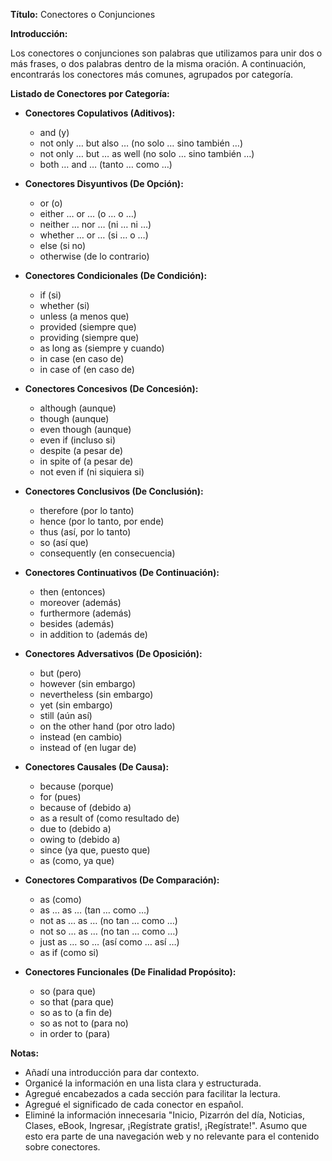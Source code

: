 

**Título:** Conectores o Conjunciones

**Introducción:**

Los conectores o conjunciones son palabras que utilizamos para unir dos o más frases, o dos palabras dentro de la misma oración. A continuación, encontrarás los conectores más comunes, agrupados por categoría.

**Listado de Conectores por Categoría:**

*   **Conectores Copulativos (Aditivos):**
    *   and (y)
    *   not only … but also … (no solo … sino también …)
    *   not only … but … as well (no solo … sino también …)
    *   both … and … (tanto … como …)

*   **Conectores Disyuntivos (De Opción):**
    *   or (o)
    *   either … or … (o … o …)
    *   neither … nor … (ni … ni …)
    *   whether … or … (si … o …)
    *   else (si no)
    *   otherwise (de lo contrario)

*   **Conectores Condicionales (De Condición):**
    *   if (si)
    *   whether (si)
    *   unless (a menos que)
    *   provided (siempre que)
    *   providing (siempre que)
    *   as long as (siempre y cuando)
    *   in case (en caso de)
    *   in case of (en caso de)

*   **Conectores Concesivos (De Concesión):**
    *   although (aunque)
    *   though (aunque)
    *   even though (aunque)
    *   even if (incluso si)
    *   despite (a pesar de)
    *   in spite of (a pesar de)
    *   not even if (ni siquiera si)

*   **Conectores Conclusivos (De Conclusión):**
    *   therefore (por lo tanto)
    *   hence (por lo tanto, por ende)
    *   thus (así, por lo tanto)
    *   so (así que)
    *   consequently (en consecuencia)

*   **Conectores Continuativos (De Continuación):**
    *   then (entonces)
    *   moreover (además)
    *   furthermore (además)
    *   besides (además)
    *   in addition to (además de)

*   **Conectores Adversativos (De Oposición):**
    *   but (pero)
    *   however (sin embargo)
    *   nevertheless (sin embargo)
    *   yet (sin embargo)
    *   still (aún así)
    *   on the other hand (por otro lado)
    *   instead (en cambio)
    *   instead of (en lugar de)

*   **Conectores Causales (De Causa):**
    *   because (porque)
    *   for (pues)
    *   because of (debido a)
    *   as a result of (como resultado de)
    *   due to (debido a)
    *   owing to (debido a)
    *   since (ya que, puesto que)
    *   as (como, ya que)

*   **Conectores Comparativos (De Comparación):**
    *   as (como)
    *   as … as … (tan … como …)
    *   not as … as … (no tan … como …)
    *   not so … as … (no tan … como …)
    *   just as … so … (así como … así …)
    *   as if (como si)

*   **Conectores Funcionales (De Finalidad Propósito):**
    *   so (para que)
    *   so that (para que)
    *   so as to (a fin de)
    *   so as not to (para no)
    *   in order to (para)
    
**Notas:**

*   Añadí una introducción para dar contexto.
*   Organicé la información en una lista clara y estructurada.
*   Agregué encabezados a cada sección para facilitar la lectura.
*  Agregué el significado de cada conector en español.
*   Eliminé la información innecesaria "Inicio, Pizarrón del día, Noticias, Clases, eBook, Ingresar, ¡Regístrate gratis!, ¡Regístrate!". Asumo que esto era parte de una navegación web y no relevante para el contenido sobre conectores.
